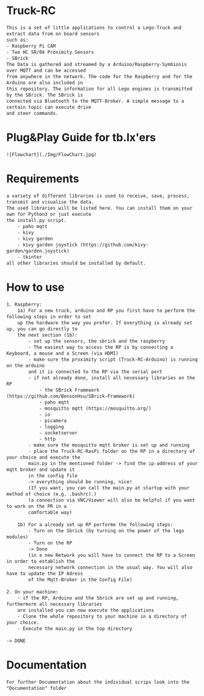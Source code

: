 # Truck-RC
    This is a set of little applications to control a Lego-Truck and extract data from on board sensors 
    such as:
    - Raspberry Pi CAM
    - Two HC SR/04 Proximity Sensors
    - SBrick
    The Data is gathered and streamed by a Arduino/Raspberry-Symbiosis over MQTT and can be accessed 
    from anywhere in the network. The code for the Raspberry and for the Arduino are also included in 
    this repository. The information for all Lego engines is transmitted by the SBrick. The SBrick is 
    connected via Bluetooth to the MQTT-Broker. A simple message to a certain topic can execute drive 
    and steer commands.
    
# Plug&Play Guide for tb.lx'ers
    ![Flowchart](./Img/FlowChart.jpg)

# Requirements
    a variety of different libraries is used to receive, save, process, transmit and visualise the data.
    The used libraries will be listed here. You can install them on your own for Python3 or just execute 
    the install.py script.
        - paho mqtt
        - kivy
        - kivy garden
        - kivy garden joystick (https://github.com/kivy-garden/garden.joystick)
        - tkinter
    all other libraries should be installed by default.

# How to use
    1. Raspberry:
        1a) For a new truck, arduino and RP you first have to perform the following steps in order to set 
        up the hardware the way you prefer. If everything is already set up, you can go directly to 
        the next section (1b):
            - set up the sensors, the sbrick and the raspberry
            - The easiest way to access the RP is by connecting a Keyboard, a mouse and a Screen (via HDMI)
            - make sure the proximity script (Truck-RC-Arduino) is running on the arduino
            and it is connected to the RP via the serial port
            - if not already done, install all necessary libraries on the RP
                - the SBrick Framework (https://github.com/BensonHsu/SBrick-Framework)
                - paho mqtt
                - mosquitto mqtt (https://mosquitto.org/)
                - io
                - picamera
                - logging
                - socketserver
                - http
            - make sure the mosquitto mqtt broker is set up and running
            - place the Truck-RC-RasPi folder on the RP in a directory of your choice and execute the 
            main.py in the mentioned folder -> find the ip-address of your mqtt broker and update it 
            in the config file 
            -> everything should be running, nice!
            (If you want, you can call the main.py at startup with your method of choice (e.g. .bashrc).)
            (a connection via VNC/Viewer will also be helpful if you want to work on the PR in a 
            comfortable way)
        
        1b) For a already set up RP performe the following steps:
            - Turn on the Sbrick (by turning on the power of the lego modules)
            - Turn on the RP
            -> Done
            (in a new Network you will have to connect the RP to a Screen in order to establish the 
            necessary network connection in the usual way. You will also have to update the IP Adress 
            of the Mqtt-Broker in the Config File)
            
    2. On your machine:
        - if the RP, Arduino and the Sbrick are set up and running, furthermore all necessary libraries 
        are installed you can now execute the applications
        - Clone the whole repository to your machine in a directory of your choice. 
        - Execute the main.py in the top directory
    
    -> DONE

# Documentation
    For further Documentation about the individual scrips look into the "Documentation" folder

